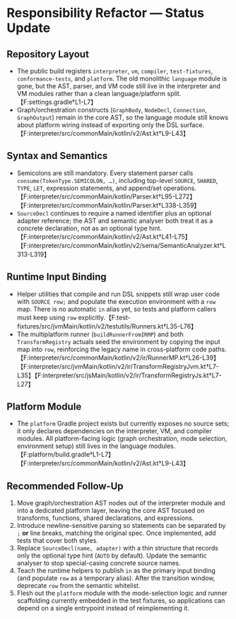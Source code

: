 # Responsibility Refactor — Status Update

## Repository Layout
- The public build registers `interpreter`, `vm`, `compiler`, `test-fixtures`, `conformance-tests`, and `platform`. The old monolithic `language` module is gone, but the AST, parser, and VM code still live in the interpreter and VM modules rather than a clean language/platform split.【F:settings.gradle†L1-L7】
- Graph/orchestration constructs (`GraphBody`, `NodeDecl`, `Connection`, `GraphOutput`) remain in the core AST, so the language module still knows about platform wiring instead of exporting only the DSL surface.【F:interpreter/src/commonMain/kotlin/v2/Ast.kt†L9-L43】

## Syntax and Semantics
- Semicolons are still mandatory. Every statement parser calls `consume(TokenType.SEMICOLON, …)`, including top-level `SOURCE`, `SHARED`, `TYPE`, `LET`, expression statements, and append/set operations.【F:interpreter/src/commonMain/kotlin/Parser.kt†L95-L272】【F:interpreter/src/commonMain/kotlin/Parser.kt†L338-L359】
- `SourceDecl` continues to require a named identifier plus an optional adapter reference; the AST and semantic analyser both treat it as a concrete declaration, not as an optional type hint.【F:interpreter/src/commonMain/kotlin/v2/Ast.kt†L41-L75】【F:interpreter/src/commonMain/kotlin/v2/sema/SemanticAnalyzer.kt†L313-L319】

## Runtime Input Binding
- Helper utilities that compile and run DSL snippets still wrap user code with `SOURCE row;` and populate the execution environment with a `row` map. There is no automatic `in` alias yet, so tests and platform callers must keep using `row` explicitly.【F:test-fixtures/src/jvmMain/kotlin/v2/testutils/Runners.kt†L35-L76】
- The multiplatform runner (`buildRunnerFromIRMP`) and both `TransformRegistry` actuals seed the environment by copying the input map into `row`, reinforcing the legacy name in cross-platform code paths.【F:interpreter/src/commonMain/kotlin/v2/ir/RunnerMP.kt†L26-L39】【F:interpreter/src/jvmMain/kotlin/v2/ir/TransformRegistryJvm.kt†L7-L35】【F:interpreter/src/jsMain/kotlin/v2/ir/TransformRegistryJs.kt†L7-L27】

## Platform Module
- The `platform` Gradle project exists but currently exposes no source sets; it only declares dependencies on the interpreter, VM, and compiler modules. All platform-facing logic (graph orchestration, mode selection, environment setup) still lives in the language modules.【F:platform/build.gradle†L1-L7】【F:interpreter/src/commonMain/kotlin/v2/Ast.kt†L9-L43】

## Recommended Follow-Up
1. Move graph/orchestration AST nodes out of the interpreter module and into a dedicated platform layer, leaving the core AST focused on transforms, functions, shared declarations, and expressions.
2. Introduce newline-sensitive parsing so statements can be separated by `;` **or** line breaks, matching the original spec. Once implemented, add tests that cover both styles.
3. Replace `SourceDecl(name, adapter)` with a thin structure that records only the optional type hint (`AUTO` by default). Update the semantic analyser to stop special-casing concrete source names.
4. Teach the runtime helpers to publish `in` as the primary input binding (and populate `row` as a temporary alias). After the transition window, deprecate `row` from the semantic whitelist.
5. Flesh out the `platform` module with the mode-selection logic and runner scaffolding currently embedded in the test fixtures, so applications can depend on a single entrypoint instead of reimplementing it.
